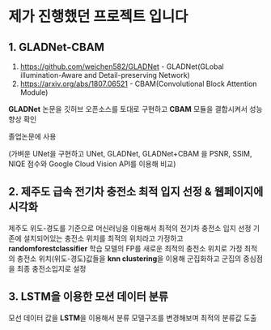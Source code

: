 # 제가 진행했던 프로젝트 입니다

## 1. GLADNet-CBAM
1. https://github.com/weichen582/GLADNet - GLADNet(GLobal illumination-Aware and Detail-preserving Network)
2. https://arxiv.org/abs/1807.06521 - CBAM(Convolutional Block Attention Module)

**GLADNet** 논문을 깃허브 오픈소스를 토대로 구현하고 **CBAM** 모듈을 결합시켜서 성능향상 확인

졸업논문에 사용

(가벼운 UNet을 구현하고 UNet, GLADNet, GLADNet+CBAM 을 PSNR, SSIM, NIQE 점수와 Google Cloud Vision API를 이용해 비교)

## 2. 제주도 급속 전기차 충전소 최적 입지 선정 & 웹페이지에 시각화

제주도 위도-경도를 기준으로 머신러닝을 이용해서 최적의 전기차 충전소 입지 선정
기존에 설치되어있는 충전소 위치를 최적의 위치라고 가정하고 **randomforestclassifier** 학습
모델의 FP를 새로운 최적의 충전소 위치로 가정
최적의 충전소 위치(위도-경도)값들을 **knn clustering**을 이용해 군집화하고 군집의 중심점을 최종 충전소입지로 설정

## 3. LSTM을 이용한 모션 데이터 분류

모선 데이터 값을 **LSTM**을 이용해서 분류
모델구조를 변경해보며 최적의 분류값 도출

